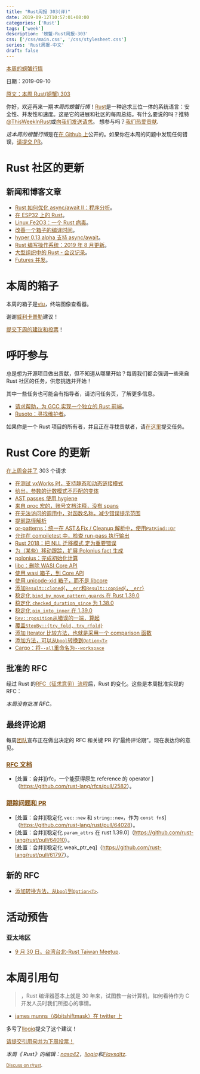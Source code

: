 ```yaml
---
title: "Rust周报 303(译)"
date: 2019-09-12T10:57:01+08:00
categories: ['Rust']
tags: ['week']
description: '螃蟹-Rust周报-303'
css: ['/css/main.css', '/css/stylesheet.css']
series: 'Rust周报-中文'
draft: false
---
```


<style>
a { color: #804d0f;}
</style>

[本周的螃蟹行情](https://this-week-in-rust.org/)

日期：2019-09-10

[原文：本周 Rust(螃蟹) 303](https://this-week-in-rust.org/blog/2019/09/10/this-week-in-rust-303/)

你好，欢迎再来一期*本周的螃蟹行情*！[Rust](http://rust-lang.org)是一种追求三位一体的系统语言：安全性、并发性和速度。这是它的进展和社区的每周总结。有什么要说的吗？推特[@ThisWeekInRust](https://twitter.com/ThisWeekInRust)或[向我们发送请求](https://github.com/cmr/this-week-in-rust)。 想参与吗？[我们热爱贡献](https://github.com/rust-lang/rust/blob/master/CONTRIBUTING.md).

*这本周的螃蟹行情*是在[在 Github 上](https://github.com/cmr/this-week-in-rust)公开的。如果你在本周的问题中发现任何错误，[请提交 PR](https://github.com/cmr/this-week-in-rust/pulls)。

# Rust 社区的更新

## 新闻和博客文章

- [Rust 如何优化 async/await II：程序分析](https://tmandry.gitlab.io/blog/posts/optimizing-await-2/)。
- [在 ESP32 上的 Rust](https://mabez.dev/blog/posts/esp32-rust/)。
- [Linux.Fe2O3：一个 Rust 病毒](https://www.guitmz.com/linux-fe2o3-rust-virus/)。
- [改善一个箱子的编译时间](http://antoyo.ml/compilation-time-dependencies)。
- [hyper 0.13 alpha 支持 async/await](https://seanmonstar.com/post/187493499882/hyper-alpha-supports-asyncawait)。
- [ Rust 编写操作系统：2019 年 8 月更新](https://os.phil-opp.com/status-update/2019-09-09/)。
- [大型组织中的 Rust - 会议记录](https://users.rust-lang.org/t/rust-in-large-organizations-meeting/32059)。
- [Futures 并发](https://blog.yoshuawuyts.com/futures-concurrency/)。

# 本周的箱子

本周的箱子是[viu](https://github.com/atanunq/viu)，终端图像查看器。

谢谢[威利卡普勒](https://users.rust-lang.org/t/crate-of-the-week/2704/617)建议！

[提交下周的建议和投票][submit_crate]！

[submit_crate]: https://users.rust-lang.org/t/crate-of-the-week/2704

# 呼吁参与

总是想为开源项目做出贡献，但不知道从哪里开始？每周我们都会强调一些来自 Rust 社区的任务，供您挑选并开始！

其中一些任务也可能会有指导者，请访问任务页，了解更多信息。

- [请求帮助，为 GCC 实现一个独立的 Rust 前端](https://users.rust-lang.org/t/call-for-help-implementing-an-independent-rust-frontend-for-gcc/32163)。
- [Rusoto：寻找维护者](https://github.com/rusoto/rusoto/issues/1496)。

如果你是一个 Rust 项目的所有者，并且正在寻找贡献者，请[在这里][guidelines]提交任务。

[guidelines]: https://users.rust-lang.org/t/twir-call-for-participation/4821

# Rust Core 的更新

[在上周合并了][merged] 303 个请求

[merged]: https://github.com/search?q=is%3Apr+org%3Arust-lang+is%3Amerged+merged%3A2019-09-02..2019-09-09

- [在测试 vxWorks 时，支持静态和动态链接模式](https://github.com/rust-lang/rust/pull/63789)
- [给出，参数的计数模式不匹配的变体](https://github.com/rust-lang/rust/pull/64161)
- [AST passes 使用 hygiene](https://github.com/rust-lang/rust/pull/63919)
- [来自 proc 宏的，账号文档注释，没有 spans](https://github.com/rust-lang/rust/pull/63930)
- [在无法访问的调用中，对函数名称，减少错误提示范围](https://github.com/rust-lang/rust/pull/64229)
- [提前路径解析](https://github.com/rust-lang/rust/pull/64120)
- [or-patterns：统一在 AST＆Fix / Cleanup 解析中，使用`PatKind::Or`](https://github.com/rust-lang/rust/pull/64111)
- [允许在 compiletest 中，检查 run-pass 执行输出](https://github.com/rust-lang/rust/pull/63825)
- [Rust 2018：把 NLL 迁移模式 定为重要错误](https://github.com/rust-lang/rust/pull/63565)
- [为（某些）移动跟踪，扩展 Polonius fact 生成](https://github.com/rust-lang/rust/pull/62800)
- [polonius：完成初始化计算](https://github.com/rust-lang/polonius/pull/110)
- [libc：删除 WASI Core API](https://github.com/rust-lang/libc/pull/1461)
- [使用 wasi 箱子，到 Core API](https://github.com/rust-lang/rust/pull/63676)
- [使用 unicode-xid 箱子，而不是 libcore](https://github.com/rust-lang/rust/pull/62848)
- [添加`Result::cloned`{，`_err`和`Result::copied`{，`_err`}](https://github.com/rust-lang/rust/pull/63166)
- [稳定化 `bind_by_move_pattern_guards` 在 Rust 1.39.0](https://github.com/rust-lang/rust/pull/63118)
- [稳定化 `checked_duration_since` 为 1.38.0](https://github.com/rust-lang/rust/pull/62860)
- [稳定化 `pin_into_inner` 在 1.39.0](https://github.com/rust-lang/rust/pull/63985)
- [`Rev::rposition`从错误的一端，算起](https://github.com/rust-lang/rust/pull/63549)
- [覆盖`StepBy::{try_fold, try_rfold}`](https://github.com/rust-lang/rust/pull/64121)
- [添加 Iterator 比较方法，也就是采用一个 comparison 函数](https://github.com/rust-lang/rust/pull/62205)
- [添加方法，可以从`bool`转换到`Option<T>`](https://github.com/rust-lang/rust/pull/64255)
- [Cargo：将`--all`重命名为`--workspace`](https://github.com/rust-lang/cargo/pull/7241)

## 批准的 RFC

经过 Rust 的[RFC（征求意见）流程](https://github.com/rust-lang/rfcs#rust-rfcs)后，Rust 的变化。这些是本周批准实现的 RFC：

_本周没有批准 RFC。_

## 最终评论期

每周[团队](https://www.rust-lang.org/team.html)宣布正在做出决定的 RFC 和关键 PR 的“最终评论期”。现在表达你的意见。

### [RFC 文档](https://github.com/rust-lang/rfcs/labels/final-comment-period)

- [处置：合并][rfc，一个能获得原生 reference 的 operator ]（<https://github.com/rust-lang/rfcs/pull/2582>）。

### [跟踪问题和 PR](https://github.com/rust-lang/rust/labels/final-comment-period)

- [处置：合并][稳定化 `vec::new` 和 `string::new`，作为 `const fn`s]（<https://github.com/rust-lang/rust/pull/64028>）。
- [处置：合并][稳定化 `param_attrs` 在 rust 1.39.0]（<https://github.com/rust-lang/rust/pull/64010>）。
- [处置：合并][稳定化 weak_ptr_eq]（<https://github.com/rust-lang/rust/pull/61797>）。

## 新的 RFC

- [添加转换方法，从`bool`到`Option<T>`](https://github.com/rust-lang/rfcs/pull/2757).

# 活动预告

### 亚太地区

- [9 月 30 日。台湾台北-Rust Taiwan Meetup](https://www.facebook.com/events/2110177005945081/).

# 本周引用句

> ，Rust 编译器基本上就是 30 年来，试图教一台计算机，如何看待作为 C 开发人员时我们所担心的事情。

- [james munns（@bitshiftmask）在 twitter 上](https://mobile.twitter.com/bitshiftmask/status/1170043794387083268)

多亏了[llogiq](https://users.rust-lang.org/t/twir-quote-of-the-week/328/699)提交了这个建议！

[请提交引用句并为下周投票！](https://users.rust-lang.org/t/twir-quote-of-the-week/328)

_本周《 Rust》的编辑：[nasa42](https://github.com/nasa42)，[llogiq](https://github.com/llogiq)和[Flavsditz](https://github.com/Flavsditz)._

<small>[Discuss on r/rust](https://www.reddit.com/r/rust/comments/czizge/this_week_in_rust_302/).</small>
